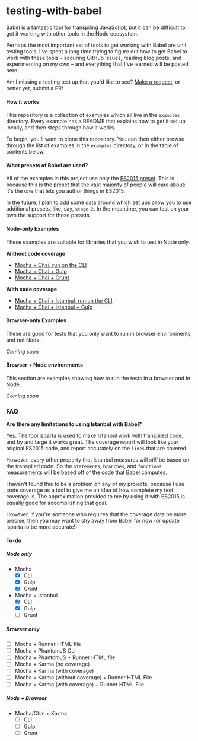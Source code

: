 # testing-with-babel

Babel is a fantastic tool for transpiling JavaScript, but it can be difficult
to get it working with other tools in the Node ecosystem.

Perhaps the most important set of tools to get working with Babel are unit
testing tools. I've spent a long time trying to figure out how to get Babel
to work with these tools – scouring GitHub issues, reading blog posts, and
experimenting on my own – and everything that I've learned will be posted
here.

Am I missing a testing test up that you'd like to see?
[Make a request](https://github.com/jmeas/testing-with-babel), or better yet,
submit a PR!

#### How it works

This repository is a collection of examples which all live in the `examples`
directory. Every example has a README that explains how to get it
set up locally, and then steps through how it works.

To begin, you'll want to clone this repository. You can then either browse
through the list of examples in the `examples` directory, or in the table
of contents below.

#### What presets of Babel are used?

All of the examples in this project use only the
[ES2015 preset](http://babeljs.io/docs/plugins/preset-es2015/). This is because
this is the preset that the vast majority of people will care about: it's the
one that lets you author things in ES2015.

In the future, I plan to add some data around which set ups allow you to use
additional presets, like, say, `stage-2`. In the meantime, you can test on your
own the support for those presets.

#### Node-only Examples

These examples are suitable for libraries that you wish to test in Node only.

**Without code coverage**

- [Mocha + Chai, run on the CLI](examples/mocha-cli)
- [Mocha + Chai + Gulp](examples/mocha-gulp)
- [Mocha + Chai + Grunt](examples/mocha-grunt)

**With code coverage**

- [Mocha + Chai + Istanbul, run on the CLI](examples/mocha-istanbul-cli)
- [Mocha + Chai + Istanbul + Gulp](examples/mocha-istanbul-gulp)

#### Browser-only Examples

These are good for tests that you only want to run in browser environments,
and not Node.

*Coming soon*

#### Browser + Node environments

This section are examples showing how to run the tests in a browser and in Node.

*Coming soon*

### FAQ

**Are there any limitations to using Istanbul with Babel?**

Yes. The tool isparta is used to make Istanbul work with transpiled code, and
by and large it works great. The coverage report will look like your original
ES2015 code, and report accurately on the `lines` that are covered.

However, every other property that Istanbul measures will *still* be based on
the transpiled code. So the `statements`, `branches`, and `functions`
measurements will be based off of the code that Babel computes.

I haven't found this to be a problem on any of my projects, because I use
code coverage as a tool to give me an idea of how complete my test coverage is.
The approximation provided to me by using it with ES2015 is equally good for
accomplishing that goal.

However, if you're someone who requires that the coverage data be more precise,
then you may want to shy away from Babel for now (or update isparta to be
more accurate!)

#### To-do

##### Node only

- Mocha
  - [x] CLI
  - [x] Gulp
  - [x] Grunt
- Mocha + Istanbul
  - [x] CLI
  - [x] Gulp
  - [ ] Grunt

##### Browser only

- [ ] Mocha + Runner HTML file
- [ ] Mocha + PhantomJS CLI
- [ ] Mocha + PhantomJS + Runner HTML file
- [ ] Mocha + Karma (no coverage)
- [ ] Mocha + Karma (with coverage)
- [ ] Mocha + Karma (without coverage) + Runner HTML File
- [ ] Mocha + Karma (with coverage) + Runner HTML File

##### Node + Browser

- Mocha/Chai + Karma
  - [ ] CLI
  - [ ] Gulp
  - [ ] Grunt
